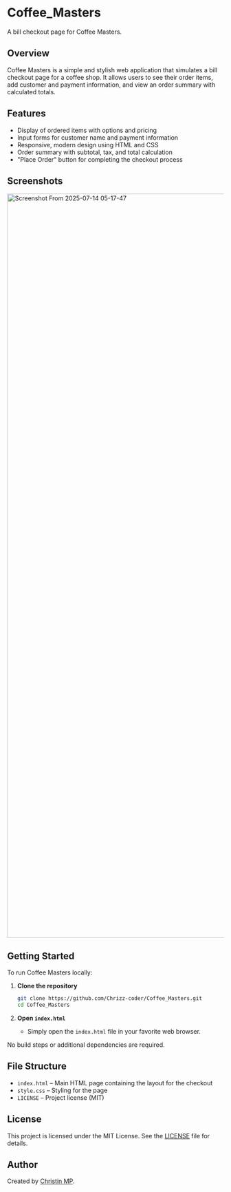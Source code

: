 
# Coffee_Masters

A bill checkout page for Coffee Masters.

## Overview

Coffee Masters is a simple and stylish web application that simulates a bill checkout page for a coffee shop. It allows users to see their order items, add customer and payment information, and view an order summary with calculated totals.

## Features

- Display of ordered items with options and pricing
- Input forms for customer name and payment information
- Responsive, modern design using HTML and CSS
- Order summary with subtotal, tax, and total calculation
- "Place Order" button for completing the checkout process

## Screenshots

<img width="2848" height="1730" alt="Screenshot From 2025-07-14 05-17-47" src="https://github.com/user-attachments/assets/b8b1e101-c08e-47bf-96d9-4bea47ed338f" />


## Getting Started

To run Coffee Masters locally:

1. **Clone the repository**
   ```sh
   git clone https://github.com/Chrizz-coder/Coffee_Masters.git
   cd Coffee_Masters
   ```

2. **Open `index.html`**
   - Simply open the `index.html` file in your favorite web browser.

No build steps or additional dependencies are required.

## File Structure

- `index.html` – Main HTML page containing the layout for the checkout
- `style.css` – Styling for the page
- `LICENSE` – Project license (MIT)

## License

This project is licensed under the MIT License. See the [LICENSE](LICENSE) file for details.

## Author

Created by [Christin MP](https://github.com/Chrizz-coder).
